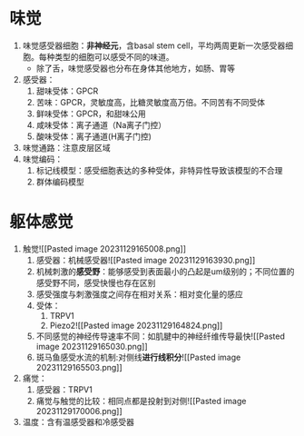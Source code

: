 # 味觉
1. 味觉感受器细胞：**非神经元**，含basal stem cell，平均两周更新一次感受器细胞。每种类型的细胞可以感受不同的味道。
	* 除了舌，味觉感受器也分布在身体其他地方，如肠、胃等
2. 感受器：
	1. 甜味受体：GPCR
	2. 苦味：GPCR，灵敏度高，比糖灵敏度高万倍。不同苦有不同受体
	3. 鲜味受体：GPCR，和甜味公用
	4. 咸味受体：离子通道（Na离子门控）
	5. 酸味受体：离子通道(H离子门控)
3. 味觉通路：注意皮层区域
4. 味觉编码：
	1. 标记线模型：感受细胞表达的多种受体，非特异性导致该模型的不合理
	2. 群体编码模型

# 躯体感觉
1. 触觉![[Pasted image 20231129165008.png]]
	1. 感受器：机械感受器![[Pasted image 20231129163930.png]]
	2. 机械刺激的**感受野**：能够感受到表面最小的凸起是um级别的；不同位置的感受野不同，感受快慢也存在区别
	3. 感受强度与刺激强度之间存在相对关系：相对变化量的感应
	4. 受体：
		1. TRPV1
		2. Piezo2![[Pasted image 20231129164824.png]]
	5. 不同感觉的神经传导速率不同：如肌腱中的神经纤维传导最快![[Pasted image 20231129165030.png]]
	6. 斑马鱼感受水流的机制:对侧线**进行线积分**![[Pasted image 20231129165503.png]]
2. 痛觉：
	1. 感受器：TRPV1
	2. 痛觉与触觉的比较：相同点都是投射到对侧![[Pasted image 20231129170006.png]]
3. 温度：含有温感受器和冷感受器